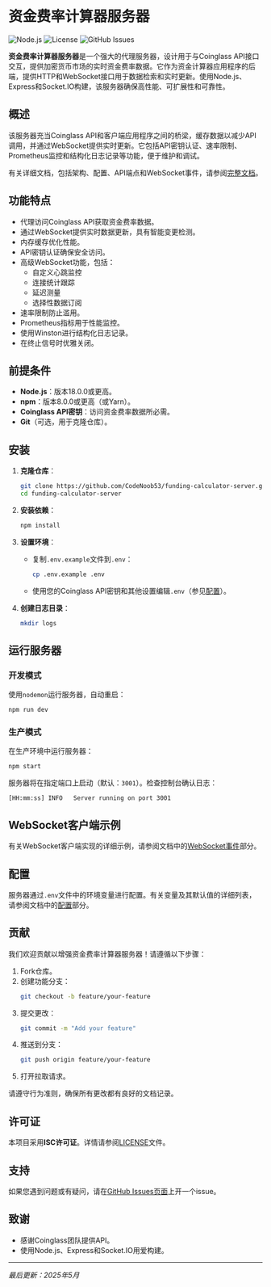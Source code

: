 # 资金费率计算器服务器

![Node.js](https://img.shields.io/badge/Node.js-18%2B-green.svg)
![License](https://img.shields.io/badge/License-ISC-blue.svg)
![GitHub Issues](https://img.shields.io/github/issues/CodeNoob53/funding-calculator-server.svg)

**资金费率计算器服务器**是一个强大的代理服务器，设计用于与Coinglass API接口交互，提供加密货币市场的实时资金费率数据。它作为资金计算器应用程序的后端，提供HTTP和WebSocket接口用于数据检索和实时更新。使用Node.js、Express和Socket.IO构建，该服务器确保高性能、可扩展性和可靠性。

## 概述

该服务器充当Coinglass API和客户端应用程序之间的桥梁，缓存数据以减少API调用，并通过WebSocket提供实时更新。它包括API密钥认证、速率限制、Prometheus监控和结构化日志记录等功能，便于维护和调试。

有关详细文档，包括架构、配置、API端点和WebSocket事件，请参阅[完整文档](../doc.md)。

## 功能特点

- 代理访问Coinglass API获取资金费率数据。
- 通过WebSocket提供实时数据更新，具有智能变更检测。
- 内存缓存优化性能。
- API密钥认证确保安全访问。
- 高级WebSocket功能，包括：
  - 自定义心跳监控
  - 连接统计跟踪
  - 延迟测量
  - 选择性数据订阅
- 速率限制防止滥用。
- Prometheus指标用于性能监控。
- 使用Winston进行结构化日志记录。
- 在终止信号时优雅关闭。

## 前提条件

- **Node.js**：版本18.0.0或更高。
- **npm**：版本8.0.0或更高（或Yarn）。
- **Coinglass API密钥**：访问资金费率数据所必需。
- **Git**（可选，用于克隆仓库）。

## 安装

1. **克隆仓库**：
   ```bash
   git clone https://github.com/CodeNoob53/funding-calculator-server.git
   cd funding-calculator-server
   ```

2. **安装依赖**：
   ```bash
   npm install
   ```

3. **设置环境**：
   - 复制`.env.example`文件到`.env`：
     ```bash
     cp .env.example .env
     ```
   - 使用您的Coinglass API密钥和其他设置编辑`.env`（参见[配置](../doc.md#configuration)）。

4. **创建日志目录**：
   ```bash
   mkdir logs
   ```

## 运行服务器

### 开发模式
使用`nodemon`运行服务器，自动重启：
```bash
npm run dev
```

### 生产模式
在生产环境中运行服务器：
```bash
npm start
```

服务器将在指定端口上启动（默认：`3001`）。检查控制台确认日志：
```
[HH:mm:ss] INFO   Server running on port 3001
```

## WebSocket客户端示例

有关WebSocket客户端实现的详细示例，请参阅文档中的[WebSocket事件](../doc.md#websocket客户端示例)部分。

## 配置

服务器通过`.env`文件中的环境变量进行配置。有关变量及其默认值的详细列表，请参阅文档中的[配置](../doc.md#configuration)部分。

## 贡献

我们欢迎贡献以增强资金费率计算器服务器！请遵循以下步骤：

1. Fork仓库。
2. 创建功能分支：
   ```bash
   git checkout -b feature/your-feature
   ```
3. 提交更改：
   ```bash
   git commit -m "Add your feature"
   ```
4. 推送到分支：
   ```bash
   git push origin feature/your-feature
   ```
5. 打开拉取请求。

请遵守行为准则，确保所有更改都有良好的文档记录。

## 许可证

本项目采用**ISC许可证**。详情请参阅[LICENSE](LICENSE)文件。

## 支持

如果您遇到问题或有疑问，请在[GitHub Issues页面](https://github.com/CodeNoob53/funding-calculator-server/issues)上开一个issue。

## 致谢

- 感谢Coinglass团队提供API。
- 使用Node.js、Express和Socket.IO用爱构建。

---

*最后更新：2025年5月*